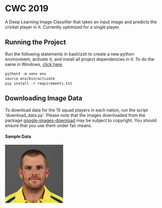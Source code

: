 # CWC 2019

A Deep Learning Image Classifier that takes an input image and predicts the cricket player in it. Currently optimized for a single player.

## Running the Project

Run the following statements in bash/zsh to create a new python environment, activate it, and install all project dependencies in it. To do the same in Windows, [click here](https://docs.python.org/3/library/venv.html).

```python3
python3 -m venv env
source env/bin/activate
pip install -r requirements.txt
```

## Downloading Image Data

To download data for the 15 squad players in each nation, run the script 'download_data.py'. Please note that the images downloaded from the package [google-images-download](https://github.com/hardikvasa/google-images-download) may be subject to copyright. You should ensure that you use them under fair means.

#### Sample Data
![Aaron Finch](https://github.com/sarthakbatragatech/CWC2019/blob/master/data/sample_data/Aaron%20Finch/Aaron_Finch_0.jpg)
